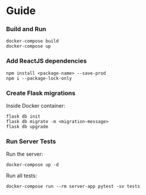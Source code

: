 # Guide

### Build and Run
```
docker-compose build
docker-compose up
```

### Add ReactJS dependencies
```
npm install <package-name> --save-prod
npm i --package-lock-only
```

### Create Flask migrations

Inside Docker container:
```
flask db init
flask db migrate -m <migration-message>
flask db upgrade
```

### Run Server Tests


Run the server:
```
docker-compose up -d
```

Run all tests:
```
docker-compose run --rm server-app pytest -sv tests
```

